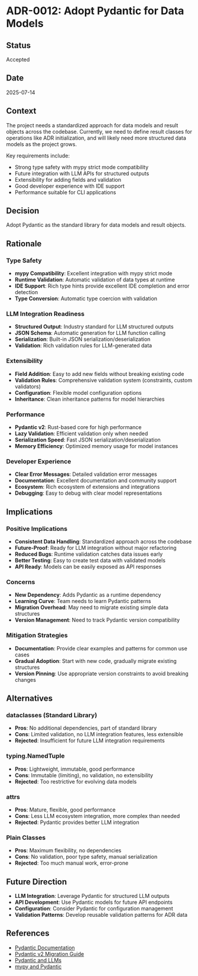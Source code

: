 # ADR-0012: Adopt Pydantic for Data Models

## Status
Accepted

## Date
2025-07-14

## Context
The project needs a standardized approach for data models and result objects across the codebase. Currently, we need to define result classes for operations like ADR initialization, and will likely need more structured data models as the project grows.

Key requirements include:
- Strong type safety with mypy strict mode compatibility
- Future integration with LLM APIs for structured outputs
- Extensibility for adding fields and validation
- Good developer experience with IDE support
- Performance suitable for CLI applications

## Decision
Adopt Pydantic as the standard library for data models and result objects.

## Rationale

### Type Safety
- **mypy Compatibility**: Excellent integration with mypy strict mode
- **Runtime Validation**: Automatic validation of data types at runtime
- **IDE Support**: Rich type hints provide excellent IDE completion and error detection
- **Type Conversion**: Automatic type coercion with validation

### LLM Integration Readiness
- **Structured Output**: Industry standard for LLM structured outputs
- **JSON Schema**: Automatic generation for LLM function calling
- **Serialization**: Built-in JSON serialization/deserialization
- **Validation**: Rich validation rules for LLM-generated data

### Extensibility
- **Field Addition**: Easy to add new fields without breaking existing code
- **Validation Rules**: Comprehensive validation system (constraints, custom validators)
- **Configuration**: Flexible model configuration options
- **Inheritance**: Clean inheritance patterns for model hierarchies

### Performance
- **Pydantic v2**: Rust-based core for high performance
- **Lazy Validation**: Efficient validation only when needed
- **Serialization Speed**: Fast JSON serialization/deserialization
- **Memory Efficiency**: Optimized memory usage for model instances

### Developer Experience
- **Clear Error Messages**: Detailed validation error messages
- **Documentation**: Excellent documentation and community support
- **Ecosystem**: Rich ecosystem of extensions and integrations
- **Debugging**: Easy to debug with clear model representations

## Implications

### Positive Implications
- **Consistent Data Handling**: Standardized approach across the codebase
- **Future-Proof**: Ready for LLM integration without major refactoring
- **Reduced Bugs**: Runtime validation catches data issues early
- **Better Testing**: Easy to create test data with validated models
- **API Ready**: Models can be easily exposed as API responses

### Concerns
- **New Dependency**: Adds Pydantic as a runtime dependency
- **Learning Curve**: Team needs to learn Pydantic patterns
- **Migration Overhead**: May need to migrate existing simple data structures
- **Version Management**: Need to track Pydantic version compatibility

### Mitigation Strategies
- **Documentation**: Provide clear examples and patterns for common use cases
- **Gradual Adoption**: Start with new code, gradually migrate existing structures
- **Version Pinning**: Use appropriate version constraints to avoid breaking changes

## Alternatives

### dataclasses (Standard Library)
- **Pros**: No additional dependencies, part of standard library
- **Cons**: Limited validation, no LLM integration features, less extensible
- **Rejected**: Insufficient for future LLM integration requirements

### typing.NamedTuple
- **Pros**: Lightweight, immutable, good performance
- **Cons**: Immutable (limiting), no validation, no extensibility
- **Rejected**: Too restrictive for evolving data models

### attrs
- **Pros**: Mature, flexible, good performance
- **Cons**: Less LLM ecosystem integration, more complex than needed
- **Rejected**: Pydantic provides better LLM integration

### Plain Classes
- **Pros**: Maximum flexibility, no dependencies
- **Cons**: No validation, poor type safety, manual serialization
- **Rejected**: Too much manual work, error-prone

## Future Direction
- **LLM Integration**: Leverage Pydantic for structured LLM outputs
- **API Development**: Use Pydantic models for future API endpoints
- **Configuration**: Consider Pydantic for configuration management
- **Validation Patterns**: Develop reusable validation patterns for ADR data

## References
- [Pydantic Documentation](https://docs.pydantic.dev/)
- [Pydantic v2 Migration Guide](https://docs.pydantic.dev/latest/migration/)
- [Pydantic and LLMs](https://pydantic.dev/articles/llm-intro)
- [mypy and Pydantic](https://docs.pydantic.dev/latest/integrations/mypy/)